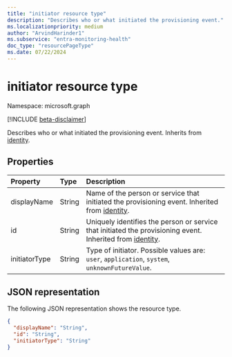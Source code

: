 ```yaml
---
title: "initiator resource type"
description: "Describes who or what initiated the provisioning event."
ms.localizationpriority: medium
author: "ArvindHarinder1"
ms.subservice: "entra-monitoring-health"
doc_type: "resourcePageType"
ms.date: 07/22/2024
---
```


# initiator resource type

Namespace: microsoft.graph

[!INCLUDE [beta-disclaimer](../../includes/beta-disclaimer.md)]

Describes who or what initiated the provisioning event. Inherits from [identity](../resources/identity.md).

## Properties

| Property     | Type        | Description |
|:-------------|:------------|:------------|
|displayName|String|Name of the person or service that initiated the provisioning event. Inherited from [identity](../resources/identity.md).|
|id|String|Uniquely identifies the person or service that initiated the provisioning event. Inherited from [identity](../resources/identity.md).|
|initiatorType|String| Type of initiator. Possible values are: `user`, `application`, `system`, `unknownFutureValue`.|

## JSON representation

The following JSON representation shows the resource type.

<!-- {
  "blockType": "resource",
  "optionalProperties": [

  ],
  "@odata.type": "microsoft.graph.initiator",
  "baseType": "microsoft.graph.identity"
}-->

```json
{
  "displayName": "String",
  "id": "String",
  "initiatorType": "String"
}
```

<!-- uuid: 16cd6b66-4b1a-43a1-adaf-3a886856ed98
2019-02-04 14:57:30 UTC -->
<!-- {
  "type": "#page.annotation",
  "description": "initiator resource",
  "keywords": "",
  "section": "documentation",
  "tocPath": ""
}-->


